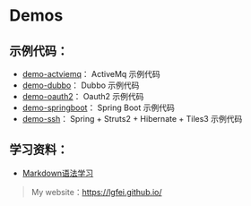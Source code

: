 # Demos

## 示例代码：

- [demo-actviemq](https://github.com/lgfei/demos/tree/master/demo-actviemq)： ActiveMq 示例代码
- [demo-dubbo](https://github.com/lgfei/demos/tree/master/demo-dubbo)： Dubbo 示例代码
- [demo-oauth2](https://github.com/lgfei/demos/tree/master/demo-oauth2)： Oauth2 示例代码
- [demo-springboot](https://github.com/lgfei/demos/tree/master/demo-springboot)： Spring Boot 示例代码
- [demo-ssh](https://github.com/lgfei/demos/tree/master/demo-ssh)： Spring + Struts2 + Hibernate + Tiles3 示例代码

## 学习资料：

- [Markdown语法学习](https://github.com/guodongxiaren/README)

> My website：https://lgfei.github.io/
